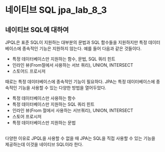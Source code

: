 # 네이티브 SQL jpa_lab_8_3

## 네이티브 SQL에 대하여 
JPQL은 표준 SQL이 지원하는 대부분의 문법과 SQL 함수들을 지원하지만 특정 데이터베이스에 종속적인 기능은 지원하지 않는다. 예를 들어 다음과 같은 것들이다.
* 특정 데이터베이스만 지원하는 함수, 문법, SQL 쿼리 힌트
* 인라인 뷰(From절에서 사용하는 서브 쿼리), UNION, INTERSECT
* 스토어드 프로시저 
  <br>
  
때로는 특정 데이터베이스에 종속적인 기능이 필요하다. JPA는 특정 데이터베이스에 종속적인 기능을 사용할 수 있는 다양한 방법을 열어두었다.

* 특정 데이터베이스만 사용하는 함수
* 특정 데이터베이스만 지원하는 SQL 쿼리 힌트
* 인라인 뷰(From 절에서 사용하는 서브쿼리), UNION, INTERSECT
* 스토어 프로시저
* 특정 데이터베이스만 지원하는 문법
 <br>
 다양한 이유로 JPQL을 사용할 수 없을 때 JPA는 SQL을 직접 사용할 수 있는 기능을 제공하는데 이것을 네이티브 SQL이라 한다.

